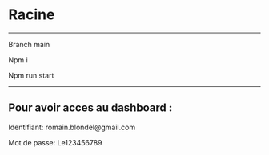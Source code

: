 Racine
==
*********************
<p>Branch main</p>
<p>Npm i</p>
<p>Npm run start</p>

*********************

Pour avoir acces au dashboard :
-
<p>Identifiant: romain.blondel@gmail.com</p>
<p>Mot de passe: Le123456789</p>
